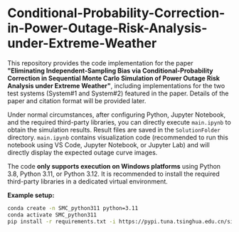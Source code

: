 # Conditional-Probability-Correction-in-Power-Outage-Risk-Analysis-under-Extreme-Weather

This repository provides the code implementation for the paper **"Eliminating Independent-Sampling Bias via Conditional-Probability Correction in Sequential Monte Carlo Simulation of Power Outage Risk Analysis under Extreme Weather"**, including implementations for the two test systems (System#1 and System#2) featured in the paper. Details of the paper and citation format will be provided later.

Under normal circumstances, after configuring Python, Jupyter Notebook, and the required third-party libraries, you can directly execute `main.ipynb` to obtain the simulation results. Result files are saved in the `SolutionFolder` directory. `main.ipynb` contains visualization code (recommended to run this notebook using VS Code, Jupyter Notebook, or Jupyter Lab) and will directly display the expected outage curve images.

The code **only supports execution on Windows platforms** using Python 3.8, Python 3.11, or Python 3.12. It is recommended to install the required third-party libraries in a dedicated virtual environment.  

**Example setup:**  
```bash
conda create -n SMC_python311 python=3.11  
conda activate SMC_python311  
pip install -r requirements.txt -i https://pypi.tuna.tsinghua.edu.cn/simple
```
